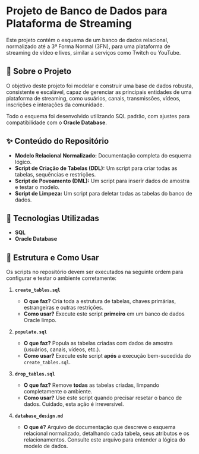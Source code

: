 # Projeto de Banco de Dados para Plataforma de Streaming

Este projeto contém o esquema de um banco de dados relacional, normalizado até a 3ª Forma Normal (3FN), para uma plataforma de streaming de vídeo e lives, similar a serviços como Twitch ou YouTube.

## 🚀 Sobre o Projeto

O objetivo deste projeto foi modelar e construir uma base de dados robusta, consistente e escalável, capaz de gerenciar as principais entidades de uma plataforma de streaming, como usuários, canais, transmissões, vídeos, inscrições e interações da comunidade.

Todo o esquema foi desenvolvido utilizando SQL padrão, com ajustes para compatibilidade com o **Oracle Database**.

## ✨ Conteúdo do Repositório

* **Modelo Relacional Normalizado:** Documentação completa do esquema lógico.
* **Script de Criação de Tabelas (DDL):** Um script para criar todas as tabelas, sequências e restrições.
* **Script de Povoamento (DML):** Um script para inserir dados de amostra e testar o modelo.
* **Script de Limpeza:** Um script para deletar todas as tabelas do banco de dados.

## 🔧 Tecnologias Utilizadas

* **SQL**
* **Oracle Database**

## 📂 Estrutura e Como Usar

Os scripts no repositório devem ser executados na seguinte ordem para configurar e testar o ambiente corretamente:

1.  **`create_tables.sql`**
    * **O que faz?** Cria toda a estrutura de tabelas, chaves primárias, estrangeiras e outras restrições.
    * **Como usar?** Execute este script **primeiro** em um banco de dados Oracle limpo.

2.  **`populate.sql`**
    * **O que faz?** Popula as tabelas criadas com dados de amostra (usuários, canais, vídeos, etc.).
    * **Como usar?** Execute este script **após** a execução bem-sucedida do `create_tables.sql`.

3.  **`drop_tables.sql`**
    * **O que faz?** Remove **todas** as tabelas criadas, limpando completamente o ambiente.
    * **Como usar?** Use este script quando precisar resetar o banco de dados. Cuidado, esta ação é irreversível.

4.  **`database_design.md`**
    * **O que é?** Arquivo de documentação que descreve o esquema relacional normalizado, detalhando cada tabela, seus atributos e os relacionamentos. Consulte este arquivo para entender a lógica do modelo de dados.
